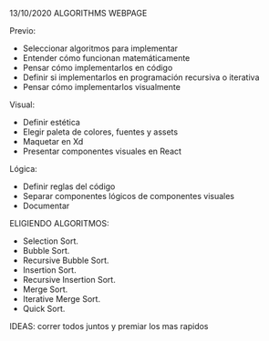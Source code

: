 13/10/2020
ALGORITHMS WEBPAGE

Previo:
- Seleccionar algoritmos para implementar
- Entender cómo funcionan matemáticamente
- Pensar cómo implementarlos en código
- Definir si implementarlos en programación recursiva o iterativa
- Pensar cómo implementarlos visualmente

Visual:
- Definir estética
- Elegir paleta de colores, fuentes y assets
- Maquetar en Xd
- Presentar componentes visuales en React

Lógica:
- Definir reglas del código
- Separar componentes lógicos de componentes visuales
- Documentar


ELIGIENDO ALGORITMOS:
- Selection Sort.
- Bubble Sort.
- Recursive Bubble Sort.
- Insertion Sort.
- Recursive Insertion Sort.
- Merge Sort.
- Iterative Merge Sort.
- Quick Sort.




IDEAS:
correr todos juntos y premiar los mas rapidos